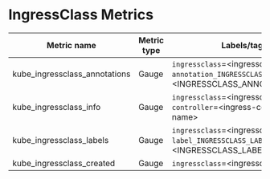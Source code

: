 # IngressClass Metrics

| Metric name| Metric type | Labels/tags | Status |
| ---------- | ----------- | ----------- | ----------- |
| kube_ingressclass_annotations | Gauge | `ingressclass`=&lt;ingressclass-name&gt; <br> `annotation_INGRESSCLASS_ANNOTATION`=&lt;INGRESSCLASS_ANNOTATION&gt; | EXPERIMENTAL |
| kube_ingressclass_info | Gauge | `ingressclass`=&lt;ingressclass-name&gt; <br> `controller`=&lt;ingress-controller-name&gt; <br> | EXPERIMENTAL |
| kube_ingressclass_labels | Gauge | `ingressclass`=&lt;ingressclass-name&gt; <br> `label_INGRESSCLASS_LABEL`=&lt;INGRESSCLASS_LABEL&gt; | EXPERIMENTAL|
| kube_ingressclass_created  | Gauge | `ingressclass`=&lt;ingressclass-name&gt; | EXPERIMENTAL|
